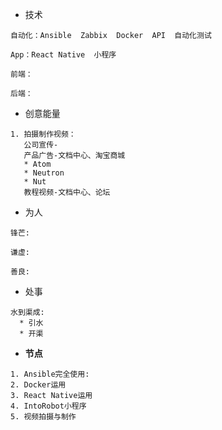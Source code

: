 * 技术

```
自动化：Ansible  Zabbix  Docker  API  自动化测试

App：React Native  小程序

前端：

后端：
```

* 创意能量

```
1. 拍摄制作视频：
   公司宣传-
   产品广告-文档中心、淘宝商城
   * Atom
   * Neutron
   * Nut
   教程视频-文档中心、论坛

```

* 为人

```
锋芒:

谦虚: 

善良:
```

* 处事

```
水到渠成:
  * 引水
  * 开渠
```

* **节点**

```
1. Ansible完全使用:
2. Docker运用
3. React Native运用
4. IntoRobot小程序
5. 视频拍摄与制作
```





